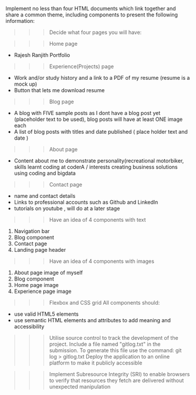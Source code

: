 
Implement no less than four HTML documents which link together and share a common theme, including components to present the following information:
>>> Decide what four pages you will have: 

>>> Home page

- Rajesh Ranjith Portfolio

>>> Experience(Projects) page

-  Work and/or study history and a link to a PDF of my resume (resume is a mock up)
- Button that lets me download resume

>>> Blog page

- A blog with FIVE sample posts as I dont have a blog post yet (placeholder text to be used), blog posts will have at least ONE image each	
- A list of blog posts with titles and date published ( place holder text and date )

>>> About page

- Content about me to demonstrate personality(recreational motorbiker, skills learnt coding at coderA / interests creating business solutions using coding and bigdata 

>>> Contact page

- name and contact details
- Links to professional accounts such as Github and LinkedIn
- tutorials on youtube , will do at a later stage


>>> Have an idea of 4 components with text

1. Navigation bar 
2. Blog component
3. Contact page 
4. Landing page header

>>> Have an idea of 4 components with images

1. About page image of myself
2. Blog component 
3. Home page image
4. Experience page image

>>> Flexbox and CSS grid
All components should:
- use valid HTML5 elements
- use semantic HTML elements and attributes to add meaning and      accessibility	

>>> Utilise source control to track the development of the project. Include a file named "gitlog.txt" in the submission. To generate this file use the command:
git log > gitlog.txt
Deploy the application to an online platform to make it publicly accessible     <done>

>>>	Implement Subresource Integrity (SRI) to enable browsers to verify that resources they fetch are delivered without unexpected manipulation  <done> 